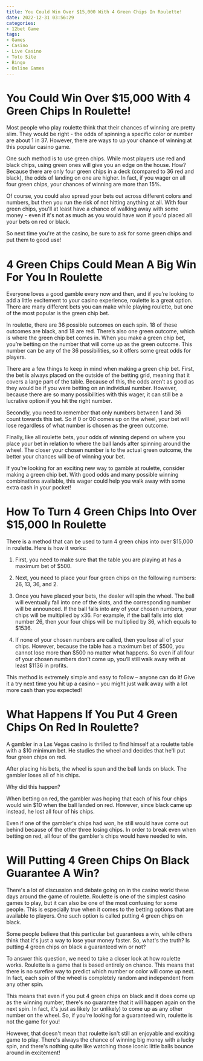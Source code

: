 ```yaml
---
title: You Could Win Over $15,000 With 4 Green Chips In Roulette!
date: 2022-12-31 03:56:29
categories:
- 12bet Game
tags:
- Games
- Casino
- Live Casino
- Toto Site
- Bingo
- Online Games
---
```



#  You Could Win Over $15,000 With 4 Green Chips In Roulette!

Most people who play roulette think that their chances of winning are pretty slim. They would be right - the odds of spinning a specific color or number are about 1 in 37. However, there are ways to up your chance of winning at this popular casino game.

One such method is to use green chips. While most players use red and black chips, using green ones will give you an edge on the house. How? Because there are only four green chips in a deck (compared to 36 red and black), the odds of landing on one are higher. In fact, if you wager on all four green chips, your chances of winning are more than 15%.

Of course, you could also spread your bets out across different colors and numbers, but then you run the risk of not hitting anything at all. With four green chips, you'll at least have a chance of walking away with some money - even if it's not as much as you would have won if you'd placed all your bets on red or black.

So next time you're at the casino, be sure to ask for some green chips and put them to good use!

#  4 Green Chips Could Mean A Big Win For You In Roulette

Everyone loves a good gamble every now and then, and if you’re looking to add a little excitement to your casino experience, roulette is a great option. There are many different bets you can make while playing roulette, but one of the most popular is the green chip bet.

In roulette, there are 36 possible outcomes on each spin. 18 of these outcomes are black, and 18 are red. There’s also one green outcome, which is where the green chip bet comes in. When you make a green chip bet, you’re betting on the number that will come up as the green outcome. This number can be any of the 36 possibilities, so it offers some great odds for players.

There are a few things to keep in mind when making a green chip bet. First, the bet is always placed on the outside of the betting grid, meaning that it covers a large part of the table. Because of this, the odds aren’t as good as they would be if you were betting on an individual number. However, because there are so many possibilities with this wager, it can still be a lucrative option if you hit the right number.

Secondly, you need to remember that only numbers between 1 and 36 count towards this bet. So if 0 or 00 comes up on the wheel, your bet will lose regardless of what number is chosen as the green outcome.

Finally, like all roulette bets, your odds of winning depend on where you place your bet in relation to where the ball lands after spinning around the wheel. The closer your chosen number is to the actual green outcome, the better your chances will be of winning your bet.

If you’re looking for an exciting new way to gamble at roulette, consider making a green chip bet. With good odds and many possible winning combinations available, this wager could help you walk away with some extra cash in your pocket!

#  How To Turn 4 Green Chips Into Over $15,000 In Roulette

There is a method that can be used to turn 4 green chips into over $15,000 in roulette. Here is how it works:

1. First, you need to make sure that the table you are playing at has a maximum bet of $500.

2. Next, you need to place your four green chips on the following numbers: 26, 13, 36, and 2.

3. Once you have placed your bets, the dealer will spin the wheel. The ball will eventually fall into one of the slots, and the corresponding number will be announced. If the ball falls into any of your chosen numbers, your chips will be multiplied by x36. For example, if the ball falls into slot number 26, then your four chips will be multiplied by 36, which equals to $1536.

4. If none of your chosen numbers are called, then you lose all of your chips. However, because the table has a maximum bet of $500, you cannot lose more than $500 no matter what happens. So even if all four of your chosen numbers don’t come up, you’ll still walk away with at least $1136 in profits.

This method is extremely simple and easy to follow – anyone can do it! Give it a try next time you hit up a casino – you might just walk away with a lot more cash than you expected!

#  What Happens If You Put 4 Green Chips On Red In Roulette?

A gambler in a Las Vegas casino is thrilled to find himself at a roulette table with a $10 minimum bet. He studies the wheel and decides that he'll put four green chips on red.

After placing his bets, the wheel is spun and the ball lands on black. The gambler loses all of his chips.

Why did this happen?

When betting on red, the gambler was hoping that each of his four chips would win $10 when the ball landed on red. However, since black came up instead, he lost all four of his chips.

Even if one of the gambler's chips had won, he still would have come out behind because of the other three losing chips. In order to break even when betting on red, all four of the gambler's chips would have needed to win.

# Will Putting 4 Green Chips On Black Guarantee A Win?

There's a lot of discussion and debate going on in the casino world these days around the game of roulette. Roulette is one of the simplest casino games to play, but it can also be one of the most confusing for some people. This is especially true when it comes to the betting options that are available to players. One such option is called putting 4 green chips on black.

Some people believe that this particular bet guarantees a win, while others think that it's just a way to lose your money faster. So, what's the truth? Is putting 4 green chips on black a guaranteed win or not?

To answer this question, we need to take a closer look at how roulette works. Roulette is a game that is based entirely on chance. This means that there is no surefire way to predict which number or color will come up next. In fact, each spin of the wheel is completely random and independent from any other spin.

This means that even if you put 4 green chips on black and it does come up as the winning number, there's no guarantee that it will happen again on the next spin. In fact, it's just as likely (or unlikely) to come up as any other number on the wheel. So, if you're looking for a guaranteed win, roulette is not the game for you!

However, that doesn't mean that roulette isn't still an enjoyable and exciting game to play. There's always the chance of winning big money with a lucky spin, and there's nothing quite like watching those iconic little balls bounce around in excitement!